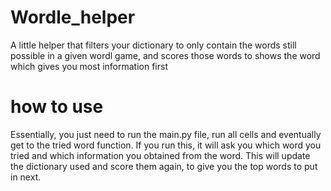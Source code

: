 # Wordle_helper
A little helper that filters your dictionary to only contain the words still possible in a given wordl game, and scores those words to shows the word which gives you most information first

# how to use
Essentially, you just need to run the main.py file, run all cells and eventually get to the tried word function. If you run this, it will ask you which word you tried and which
information you obtained from the word. This will update the dictionary used and score them again, to give you the top words to put in next. 
